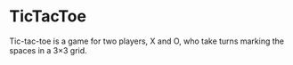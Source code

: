 # TicTacToe
Tic-tac-toe is a game for two players, X and O, who take turns marking the spaces in a 3×3 grid.

